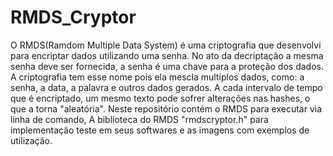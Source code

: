 # RMDS_Cryptor
O RMDS(Ramdom Multiple Data System) é uma criptografia que desenvolvi para encriptar dados utilizando uma senha. No ato da decriptação a mesma senha deve ser fornecida, a senha é uma chave para a proteção dos dados. A criptografia tem esse nome pois ela mescla multiplos dados, como: a senha, a data, a palavra e outros dados gerados. A cada intervalo de tempo que é encriptado, um mesmo texto pode sofrer alterações nas hashes, o que a torna "aleatória". Neste repositório contém o RMDS para executar via linha de comando, A biblioteca do RMDS "rmdscryptor.h" para implementação teste em seus softwares e as imagens com exemplos de utilização.
